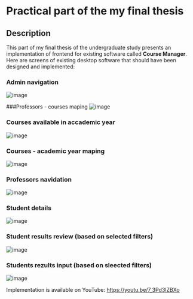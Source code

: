 # Practical part of the my final thesis

## Description

This part of my final thesis of the undergraduate study presents an implementation of frontend for existing software called **Course Manager**.
Here are screens of existing desktop software that should have been designed and implemented:

### Admin navigation
![image](https://github.com/user-attachments/assets/c76c7442-de06-4782-b704-f4312b607867)

###Professors - courses maping
![image](https://github.com/user-attachments/assets/96b09263-cb2b-4a33-aca6-3ea4908ee8ae)

### Courses available in accademic year
![image](https://github.com/user-attachments/assets/9b719c0e-485a-48ea-a272-13d617081097)

### Courses - academic year maping
![image](https://github.com/user-attachments/assets/058e477a-a51f-4003-a7e5-54e05a2f1d63)

### Professors navidation
![image](https://github.com/user-attachments/assets/e6b3212c-7597-440e-9be0-9ac8e31c0365)

### Student details
![image](https://github.com/user-attachments/assets/b20568aa-d58a-47ac-b9e2-eae878a5e44d)

### Student results review (based on selected filters)
![image](https://github.com/user-attachments/assets/bd121da1-5d15-48d6-8394-6a54362f4a44)

### Students rezults input (based on sleected filters)
![image](https://github.com/user-attachments/assets/d9994596-3060-47c4-bc87-729c2bc963a3)


Implementation is available on YouTube: https://youtu.be/7_3Pd3lZBXo
